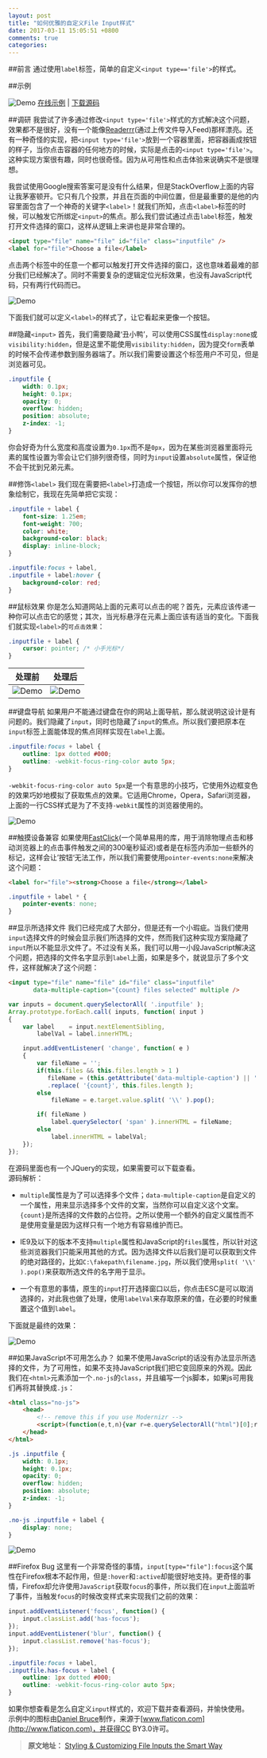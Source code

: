 ```yaml
---
layout: post
title: "如何优雅的自定义File Input样式"
date: 2017-03-11 15:05:51 +0800
comments: true
categories: 
---
```


##前言
通过使用`label`标签，简单的自定义`<input type=='file'>`的样式。

##示例

![Demo](/images/posts/CustomFileInputs1.jpg)
[在线示例](http://tympanus.net/Tutorials/CustomFileInputs/) | [下载源码](http://tympanus.net/Tutorials/CustomFileInputs/CustomFileInputs.zip)

##调研
我尝试了许多通过修改`<input type='file'>`样式的方式解决这个问题，效果都不是很好，没有一个能像[Readerrr](http://readerrr.com/)(通过上传文件导入Feed)那样漂亮。还有一种奇怪的实现，把`<input type='file'>`放到一个容器里面，把容器画成按钮的样子，当你点击容器的任何地方的时候，实际是点击的`<input type='file'>`。这种实现方案很有趣，同时也很奇怪。因为从可用性和点击体验来说确实不是很理想。

我尝试使用Google搜索答案可是没有什么结果，但是StackOverflow上面的内容让我茅塞顿开。它只有几个投票，并且在页面的中间位置，但是最重要的是他的内容里面包含了一个神奇的关键字`<label>`！就我们所知，点击`<label>`标签的时候，可以触发它所绑定`<input>`的焦点。那么我们尝试通过点击`label`标签，触发打开文件选择的窗口，这样从逻辑上来讲也是非常合理的。

```html
<input type="file" name="file" id="file" class="inputfile" />
<label for="file">Choose a file</label>
```
点击两个标签中的任意一个都可以触发打开文件选择的窗口，这也意味着最难的部分我们已经解决了。同时不需要复杂的逻辑定位光标效果，也没有JavaScript代码，只有两行代码而已。

![Demo](/images/posts/smart-custom-file-input-1.gif)

下面我们就可以定义`<label>`的样式了，让它看起来更像一个按钮。

##隐藏`<input>`
首先，我们需要隐藏‘丑小鸭’，可以使用CSS属性`display:none`或`visibility:hidden`，但是这里不能使用`visibility:hidden`，因为提交`form`表单的时候不会传递参数到服务器端了。所以我们需要设置这个标签用户不可见，但是浏览器可见。
```css
.inputfile {
	width: 0.1px;
	height: 0.1px;
	opacity: 0;
	overflow: hidden;
	position: absolute;
	z-index: -1;
}
```
你会好奇为什么宽度和高度设置为`0.1px`而不是`0px`，因为在某些浏览器里面将元素的属性设置为零会让它们排列很奇怪，同时为`input`设置`absolute`属性，保证他不会干扰到兄弟元素。

##修饰`<label>`
我们现在需要把`<label>`打造成一个按钮，所以你可以发挥你的想象绘制它，我现在先简单把它实现：
```css
.inputfile + label {
    font-size: 1.25em;
    font-weight: 700;
    color: white;
    background-color: black;
    display: inline-block;
}

.inputfile:focus + label,
.inputfile + label:hover {
    background-color: red;
}
```
##鼠标效果
你是怎么知道网站上面的元素可以点击的呢？首先，元素应该传递一种你可以点击它的感觉；其次，当光标悬浮在元素上面应该有适当的变化。下面我们就实现`<label>`的`可点击效果`：
```css
.inputfile + label {
	cursor: pointer; /* 小手光标*/
}
```

| 处理前        | 处理后         |
| :-------------: |:-------------:|
|![Demo](/images/posts/smart-custom-file-input-2.gif)| ![Demo](/images/posts/smart-custom-file-input-3.gif)|


##键盘导航
如果用户不能通过键盘在你的网站上面导航，那么就说明这设计是有问题的。我们隐藏了`input`，同时也隐藏了`input`的焦点。所以我们要把原本在`input`标签上面能体现的焦点同样实现在`label`上面。
```css
.inputfile:focus + label {
	outline: 1px dotted #000;
	outline: -webkit-focus-ring-color auto 5px;
}
```
`-webkit-focus-ring-color auto 5px`是一个有意思的小技巧，它使用外边框变色的效果巧妙地模拟了获取焦点的效果。它适用Chrome，Opera，Safari浏览器，上面的一行CSS样式是为了不支持`-webkit`属性的浏览器使用的。

![Demo](/images/posts/smart-custom-file-input-4.gif)

##触摸设备兼容
如果使用[FastClick](https://github.com/ftlabs/fastclick)(一个简单易用的库，用于消除物理点击和移动浏览器上的点击事件触发之间的300毫秒延迟)或者是在标签内添加一些额外的标记，这样会让’按钮‘无法工作，所以我们需要使用`pointer-events:none`来解决这个问题：
```html
<label for="file"><strong>Choose a file</strong></label>
```
```css
.inputfile + label * {
	pointer-events: none;
}
```
##显示所选择文件
我们已经完成了大部分，但是还有一个小瑕疵。当我们使用`input`选择文件的时候会显示我们所选择的文件，然而我们这种实现方案隐藏了`input`所以不能显示文件了。不过没有关系，我们可以用一小段JavaScript解决这个问题，把选择的文件名字显示到`label`上面，如果是多个，就说显示了多个文件，这样就解决了这个问题：

```html
<input type="file" name="file" id="file" class="inputfile" 
	   data-multiple-caption="{count} files selected" multiple />
```
```javascript
var inputs = document.querySelectorAll( '.inputfile' );
Array.prototype.forEach.call( inputs, function( input )
{
	var label	 = input.nextElementSibling,
		labelVal = label.innerHTML;

	input.addEventListener( 'change', function( e )
	{
		var fileName = '';
		if(this.files && this.files.length > 1 )
		   fileName = (this.getAttribute('data-multiple-caption') || '')
		   .replace( '{count}', this.files.length );
		else
			fileName = e.target.value.split( '\\' ).pop();

		if( fileName )
			label.querySelector( 'span' ).innerHTML = fileName;
		else
			label.innerHTML = labelVal;
	});
});
```
在源码里面也有一个JQuery的实现，如果需要可以下载查看。  
源码解析：  

- `multiple`属性是为了可以选择多个文件；`data-multiple-caption`是自定义的一个属性，用来显示选择多个文件的文案，当然你可以自定义这个文案。`{count}`是所选择的文件数的占位符。之所以使用一个额外的自定义属性而不是使用变量是因为这样只有一个地方有容易维护而已。

- IE9及以下的版本不支持`multiple`属性和JavaScript的`files`属性，所以针对这些浏览器我们只能采用其他的方式。因为选择文件以后我们是可以获取到文件的绝对路径的，比如`C:\fakepath\filename.jpg`，所以我们使用`split( '\\' ).pop()`来获取所选文件的名字用于显示。

- 一个有意思的事情，原生的`input`打开选择窗口以后，你点击ESC是可以取消选择的，对此我也做了处理，使用`labelVal`来存取原来的值，在必要的时候重置这个值到`label`。

下面就是最终的效果：

![Demo](/images/posts/smart-custom-file-input-5.gif)

##如果JavaScript不可用怎么办？
如果不使用JavaScript的话没有办法显示所选择的文件，为了可用性，如果不支持JavaScript我们把它变回原来的外观。因此我们在`<html>`元素添加一个`.no-js`的`class`，并且编写一个js脚本，如果js可用我们再将其替换成`.js`：
```html
<html class="no-js">
    <head>
        <!-- remove this if you use Modernizr -->
        <script>(function(e,t,n){var r=e.querySelectorAll("html")[0];r.className=r.className.replace(/(^|\s)no-js(\s|$)/,"$1js$2")})(document,window,0);</script>
    </head>
</html>
```
```css
.js .inputfile {
    width: 0.1px;
    height: 0.1px;
    opacity: 0;
    overflow: hidden;
    position: absolute;
    z-index: -1;
}

.no-js .inputfile + label {
    display: none;
}
```

![Demo](/images/posts/smart-custom-file-input-6.gif)

##Firefox Bug
这里有一个非常奇怪的事情，`input[type="file"]:focus`这个属性在Firefox根本不起作用，但是`:hover`和`:active`却能很好地支持。更奇怪的事情，Firefox却允许使用`JavaScript`获取`focus`的事件，所以我们在`input`上面监听了事件，当触发`focus`的时候改变样式来实现我们之前的效果：
```javascript
input.addEventListener('focus', function() {
    input.classList.add('has-focus');
});
input.addEventListener('blur', function() {
    input.classList.remove('has-focus');
});
```
```css
.inputfile:focus + label,
.inputfile.has-focus + label {
    outline: 1px dotted #000;
    outline: -webkit-focus-ring-color auto 5px;
}
```
如果你想查看是怎么自定义`input`样式的，欢迎下载并查看源码，并愉快使用。  
示例中的图标由[Daniel Bruce](http://www.danielbruce.se/)制作，来源于[www.flaticon.com](http://www.flaticon.com)，并获得CC BY3.0许可。

>**原文地址：** [Styling & Customizing File Inputs the Smart Way](https://tympanus.net/codrops/2015/09/15/styling-customizing-file-inputs-smart-way/)